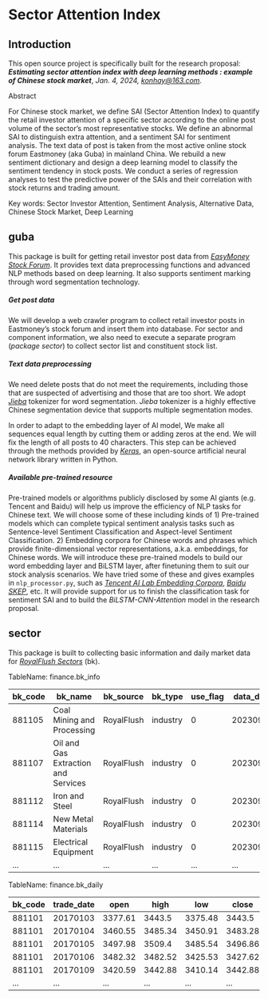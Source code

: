 # Sector Attention Index
## Introduction

This open source project is specifically built for the research proposal: ***Estimating sector attention index with deep learning methods : example of Chinese stock market***, *Jan. 4, 2024, konhay@163.com*.

Abstract

For Chinese stock market, we define SAI (Sector Attention Index) to quantify the retail investor attention of a specific sector according to the online post volume of the sector’s most representative stocks. We define an abnormal SAI to distinguish extra attention, and a sentiment SAI for sentiment analysis. The text data of post is taken from the most active online stock forum Eastmoney (aka Guba) in mainland China. We rebuild a new sentiment dictionary and design a deep learning model to classify the sentiment tendency in stock posts. We conduct a series of regression analyses to test the predictive power of the SAIs and their correlation with stock returns and trading amount. 

Key words: Sector Investor Attention, Sentiment Analysis, Alternative Data, Chinese Stock Market, Deep Learning

## guba
This package is built for getting retail investor post data from [*EasyMoney Stock Forum*](https://guba.eastmoney.com/). It provides text data preprocessing functions and advanced NLP methods based on deep learning. It also supports sentiment marking through word segmentation technology.

##### Get post data

We will develop a web crawler program to collect retail investor posts in Eastmoney’s stock forum and insert them into database. For sector and component information, we also need to execute a separate program (*package sector*) to collect sector list and constituent stock list.

##### Text data preprocessing

We need delete posts that do not meet the requirements, including those that are suspected of advertising and those that are too short. We adopt [*Jieba*](https://github.com/fxsjy/jieba) tokenizer for word segmentation. *Jieba* tokenizer is a highly effective Chinese segmentation device that supports multiple segmentation modes. 

In order to adapt to the embedding layer of AI model, We make all sequences equal length by cutting them or adding zeros at the end. We will fix the length of all posts to 40 characters. This step can be achieved through the methods provided by [*Keras*](https://keras.io/), an open-source artificial neural network library written in Python.

##### Available pre-trained resource

Pre-trained models or algorithms publicly disclosed by some AI giants (e.g. Tencent and Baidu) will help us improve the efficiency of NLP tasks for Chinese text. We will choose some of these including kinds of 1) Pre-trained models which can complete typical sentiment analysis tasks such as Sentence-level Sentiment Classification and Aspect-level Sentiment Classification. 2) Embedding corpora for Chinese words and phrases which provide finite-dimensional vector representations, a.k.a. embeddings, for Chinese words. We will introduce these pre-trained models to build our word embedding layer and BiLSTM layer, after finetuning them to suit our stock analysis scenarios. We have tried some of these and gives examples in `nlp_processor.py`, such as [*Tencent AI Lab Embedding Corpora*](https://ai.tencent.com/ailab/nlp/en/embedding.html), [*Baidu SKEP*](https://github.com/baidu/Senta), etc. It will provide support for us to finish the classification task for sentiment SAI and to build the *BiLSTM-CNN-Attention* model in the research proposal.

## sector
This package is built to collecting basic information and daily market data for [*RoyalFlush Sectors*](https://q.10jqka.com.cn/thshy/) (bk).

TableName: finance.bk_info

| bk_code | bk_name                             | bk_source  | bk_type  | use_flag | data_date |
| ------- | ----------------------------------- | ---------- | -------- | -------- | --------- |
| 881105  | Coal Mining and Processing          | RoyalFlush | industry | 0        | 20230901  |
| 881107  | Oil and Gas Extraction and Services | RoyalFlush | industry | 0        | 20230901  |
| 881112  | Iron and Steel                      | RoyalFlush | industry | 0        | 20230901  |
| 881114  | New Metal Materials                 | RoyalFlush | industry | 0        | 20230901  |
| 881115  | Electrical Equipment                | RoyalFlush | industry | 0        | 20230901  |
| ...     | ...                                 | ...        | ...      | ...      | ...       |

TableName: finance.bk_daily

| bk_code | trade_date | open    | high    | low     | close   | vol       | amount     |
| ------- | ---------- | ------- | ------- | ------- | ------- | --------- | ---------- |
| 881101  | 20170103   | 3377.61 | 3443.5  | 3375.48 | 3443.5  | 274943000 | 3716640000 |
| 881101  | 20170104   | 3460.55 | 3485.34 | 3450.91 | 3483.28 | 274666000 | 3556330000 |
| 881101  | 20170105   | 3497.98 | 3509.4  | 3485.54 | 3496.86 | 317430000 | 4151030000 |
| 881101  | 20170106   | 3482.32 | 3482.52 | 3425.53 | 3427.62 | 277866000 | 3730740000 |
| 881101  | 20170109   | 3420.59 | 3442.88 | 3410.14 | 3442.88 | 284142000 | 3557920000 |
| ...     | ...        | ...     | ...     | ...     | ...     | ...       | ...        |

